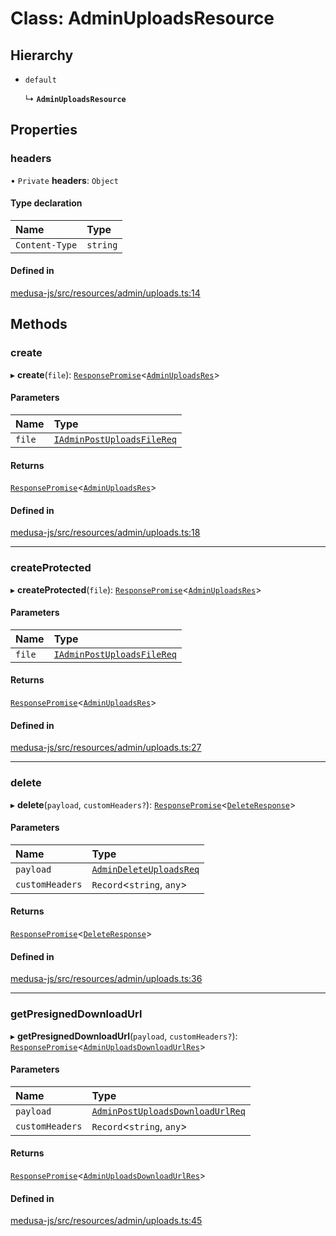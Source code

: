 # Class: AdminUploadsResource

## Hierarchy

- `default`

  ↳ **`AdminUploadsResource`**

## Properties

### headers

• `Private` **headers**: `Object`

#### Type declaration

| Name | Type |
| :------ | :------ |
| `Content-Type` | `string` |

#### Defined in

[medusa-js/src/resources/admin/uploads.ts:14](https://github.com/cloudnepal/medusa/blob/dda886a7/packages/medusa-js/src/resources/admin/uploads.ts#L14)

## Methods

### create

▸ **create**(`file`): [`ResponsePromise`](../modules/internal.md#responsepromise)<[`AdminUploadsRes`](../modules/internal-28.md#adminuploadsres)\>

#### Parameters

| Name | Type |
| :------ | :------ |
| `file` | [`IAdminPostUploadsFileReq`](internal-28.IAdminPostUploadsFileReq.md) |

#### Returns

[`ResponsePromise`](../modules/internal.md#responsepromise)<[`AdminUploadsRes`](../modules/internal-28.md#adminuploadsres)\>

#### Defined in

[medusa-js/src/resources/admin/uploads.ts:18](https://github.com/cloudnepal/medusa/blob/dda886a7/packages/medusa-js/src/resources/admin/uploads.ts#L18)

___

### createProtected

▸ **createProtected**(`file`): [`ResponsePromise`](../modules/internal.md#responsepromise)<[`AdminUploadsRes`](../modules/internal-28.md#adminuploadsres)\>

#### Parameters

| Name | Type |
| :------ | :------ |
| `file` | [`IAdminPostUploadsFileReq`](internal-28.IAdminPostUploadsFileReq.md) |

#### Returns

[`ResponsePromise`](../modules/internal.md#responsepromise)<[`AdminUploadsRes`](../modules/internal-28.md#adminuploadsres)\>

#### Defined in

[medusa-js/src/resources/admin/uploads.ts:27](https://github.com/cloudnepal/medusa/blob/dda886a7/packages/medusa-js/src/resources/admin/uploads.ts#L27)

___

### delete

▸ **delete**(`payload`, `customHeaders?`): [`ResponsePromise`](../modules/internal.md#responsepromise)<[`DeleteResponse`](../modules/internal-3.md#deleteresponse)\>

#### Parameters

| Name | Type |
| :------ | :------ |
| `payload` | [`AdminDeleteUploadsReq`](internal-28.AdminDeleteUploadsReq.md) |
| `customHeaders` | `Record`<`string`, `any`\> |

#### Returns

[`ResponsePromise`](../modules/internal.md#responsepromise)<[`DeleteResponse`](../modules/internal-3.md#deleteresponse)\>

#### Defined in

[medusa-js/src/resources/admin/uploads.ts:36](https://github.com/cloudnepal/medusa/blob/dda886a7/packages/medusa-js/src/resources/admin/uploads.ts#L36)

___

### getPresignedDownloadUrl

▸ **getPresignedDownloadUrl**(`payload`, `customHeaders?`): [`ResponsePromise`](../modules/internal.md#responsepromise)<[`AdminUploadsDownloadUrlRes`](../modules/internal-28.md#adminuploadsdownloadurlres)\>

#### Parameters

| Name | Type |
| :------ | :------ |
| `payload` | [`AdminPostUploadsDownloadUrlReq`](internal-28.AdminPostUploadsDownloadUrlReq.md) |
| `customHeaders` | `Record`<`string`, `any`\> |

#### Returns

[`ResponsePromise`](../modules/internal.md#responsepromise)<[`AdminUploadsDownloadUrlRes`](../modules/internal-28.md#adminuploadsdownloadurlres)\>

#### Defined in

[medusa-js/src/resources/admin/uploads.ts:45](https://github.com/cloudnepal/medusa/blob/dda886a7/packages/medusa-js/src/resources/admin/uploads.ts#L45)
